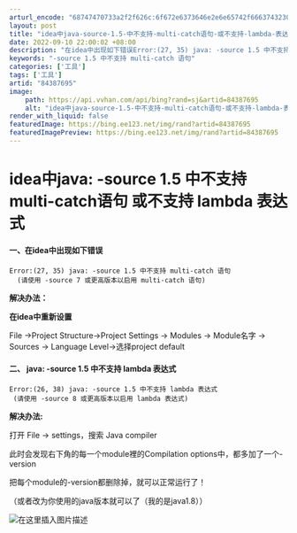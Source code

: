 ```yaml
---
arturl_encode: "68747470733a2f2f626c:6f672e6373646e2e6e65742f66637432303031313430323639:2f61727469636c652f64657461696c732f3834333837363935"
layout: post
title: "idea中java-source-1.5-中不支持-multi-catch语句-或不支持-lambda-表达式"
date: 2022-09-10 22:00:02 +08:00
description: "在idea中出现如下错误Error:(27, 35) java: -source 1.5 中不支持 "
keywords: "-source 1.5 中不支持 multi-catch 语句"
categories: ['工具']
tags: ['工具']
artid: "84387695"
image:
    path: https://api.vvhan.com/api/bing?rand=sj&artid=84387695
    alt: "idea中java-source-1.5-中不支持-multi-catch语句-或不支持-lambda-表达式"
render_with_liquid: false
featuredImage: https://bing.ee123.net/img/rand?artid=84387695
featuredImagePreview: https://bing.ee123.net/img/rand?artid=84387695
---
```


# idea中java: -source 1.5 中不支持 multi-catch语句 或不支持 lambda 表达式

#### 一、在idea中出现如下错误

```
Error:(27, 35) java: -source 1.5 中不支持 multi-catch 语句
  (请使用 -source 7 或更高版本以启用 multi-catch 语句)

```

**解决办法：**
  
**在idea中重新设置**
  
File ->Project Structure->Project Settings -> Modules -> Module名字 -> Sources -> Language Level->选择project default

#### 二、 java: -source 1.5 中不支持 lambda 表达式

```
Error:(26, 38) java: -source 1.5 中不支持 lambda 表达式
 (请使用 -source 8 或更高版本以启用 lambda 表达式)

```

**解决办法:**
  
打开 File -> settings，搜索 Java compiler
  
此时会发现右下角的每一个module裡的Compilation options中，都多加了一个-version
  
把每个module的-version都删除掉，就可以正常运行了！
  
（或者改为你使用的java版本就可以了（我的是java1.8））

![在这里插入图片描述](https://i-blog.csdnimg.cn/blog_migrate/82ccb7f35ea67e1d6bdefc7415fee000.png)